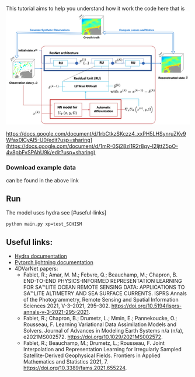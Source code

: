 This tutorial aims to help you understand how it work the code here that is 
![4dVarNet Workflow](https://github.com/nguyenthuynga/4dvarnet-starter/blob/main/4dVarNet_workflow.png?raw=true)

https://docs.google.com/document/d/1rbCtkzSKczz4_xxPH5LHSynruZKv9Wfax0lCyAI5-U0/edit?usp=sharing](https://docs.google.com/document/d/1mR-0Sj28zl1R2r8qy-I2IjttZ5pO-4v8pbFvSPAhU9k/edit?usp=sharing)


### Download example data
can be found in the above link


## Run
The model uses hydra see [#useful-links]
```
python main.py xp=test_SCHISM 
```



## Useful links:
- [Hydra documentation](https://hydra.cc/docs/intro/)
- [Pytorch lightning documentation](https://pytorch-lightning.readthedocs.io/en/stable/index.html#get-started)
- 4DVarNet papers:
	- Fablet, R.; Amar, M. M.; Febvre, Q.; Beauchamp, M.; Chapron, B. END-TO-END PHYSICS-INFORMED REPRESENTATION LEARNING FOR SA℡LITE OCEAN REMOTE SENSING DATA: APPLICATIONS TO SA℡LITE ALTIMETRY AND SEA SURFACE CURRENTS. ISPRS Annals of the Photogrammetry, Remote Sensing and Spatial Information Sciences 2021, V-3–2021, 295–302. https://doi.org/10.5194/isprs-annals-v-3-2021-295-2021.
	- Fablet, R.; Chapron, B.; Drumetz, L.; Mmin, E.; Pannekoucke, O.; Rousseau, F. Learning Variational Data Assimilation Models and Solvers. Journal of Advances in Modeling Earth Systems n/a (n/a), e2021MS002572. https://doi.org/10.1029/2021MS002572.
	- Fablet, R.; Beauchamp, M.; Drumetz, L.; Rousseau, F. Joint Interpolation and Representation Learning for Irregularly Sampled Satellite-Derived Geophysical Fields. Frontiers in Applied Mathematics and Statistics 2021, 7. https://doi.org/10.3389/fams.2021.655224.

